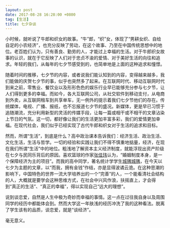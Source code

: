 ```yaml
---
layout: post
date: 2017-08-28 16:28:00 +0800
tag: [生活]
title: 七夕杂谈
---
```


小时候，就听说了牛郎和织女的故事。“牛”郎，“织”女，体现了“男耕女织、自给自足的小农经济”，也充分反映了劳动，在这个故事、乃至在中国传统思想中的地位。老百姓们认为，只有善良、勤劳的人，才能过上幸福的生活。对于牛郎织女故事的认识，就在于它反映了人们对于忠贞不渝的爱情、对于美好生活的向往和追求。年轻的我们，从每年的七夕节感受到的，也简单地是上面的这种追求和憧憬。

随着时间的推移，七夕节的内容，或者说我们能认知到的内容，变得越来越多，我们能做的庆贺七夕节的事，似乎也突然多了起来。在互联网时代、移动互联网时代到来之前，零售业、餐饮业以及形形色色的娱乐行业早已能够充分参与七夕节，让人们得到更多的幸福。而如今，各大互联网公司，从社交软件到移动支付，从电商到外卖，从互联网租车到共享单车，无一例外的提示着我们七夕节他们的存在。传统媒体，电视、广播、报纸，也不忘报道七夕节的盛况。新媒体，更是早已习惯于追随潮流，充分利用新型的灵活的传媒手段，让每一篇或相干或不相干的文章沾染上节日的气氛。这一切，都好像让我们的生活更加丰富多彩，我们的爱情更加幸福。在现代社会，我们似乎已经实现了古代牛郎和织女对于生活的追求和目标。

然而，所谓“生活”，到底是什么？高中政治课本告诉我们：经济生活、政治生活、文化生活，生活与哲学。一切的经验和实践让我们不得不慎重地掂量，经济，在现在我们所谓“生活”中的地位。粗浅地了解资本主义经济制度，就能浮现出资产阶级在七夕与民同乐背后的原因。喜欢篮球的作家[张佳玮](https://baike.baidu.com/item/%E5%BC%A0%E4%BD%B3%E7%8E%AE/122027)认为，“婚姻制度本身，是一个保障经济为主的项目”。而我的高中同学，著名统计学学生[城隅城隅](http://weixin.sogou.com/weixin?type=1&s_from=input&query=%E5%9F%8E%E9%9A%85%E5%9F%8E%E9%9A%85&ie=utf8&_sug_=n&_sug_type_=)，在今天以七夕为主题的文章，以“而我，拥有金钱”作结，亦是显得波谲云诡。在这种思潮的影响下，中国特色的世界一流大学培养出的一个“完善”的人，一个能看清社会结构的人，大概就是要学会这种思维方式，在社会中兴风作浪，扶摇直上，才会得到“真正的生活”、“真正的幸福”，得以实现自己“远大的理想”。

说到谈恋爱，自然是人生中极为奇妙而幸福的事情。这一点在过往我自身以及周围同学的经历中都能体会到。然而大学这一年肤浅的经历冲洗了我的这种看法。脱离了学生该有的品质，谈恋爱，就是“谈经济”。

毫无意义。